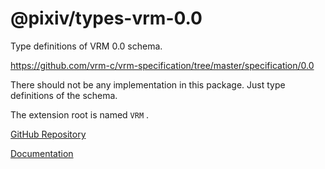 # @pixiv/types-vrm-0.0

Type definitions of VRM 0.0 schema.

https://github.com/vrm-c/vrm-specification/tree/master/specification/0.0

There should not be any implementation in this package. Just type definitions of the schema.

The extension root is named `VRM` .

[GitHub Repository](https://github.com/pixiv/three-vrm/tree/dev/packages/types-vrm-0.0)

[Documentation](https://pixiv.github.io/three-vrm/packages/types-vrm-0.0/docs)
